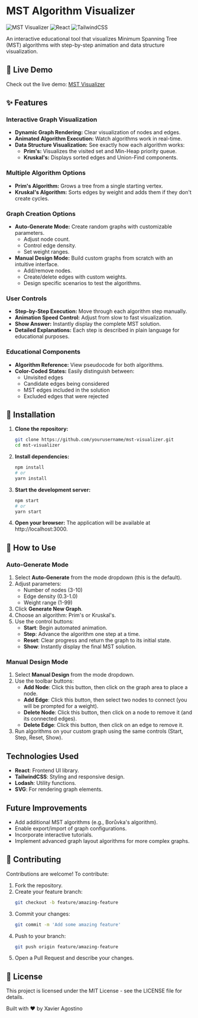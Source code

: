 # MST Algorithm Visualizer

![MST Visualizer](https://img.shields.io/badge/MST-Visualizer-blue)
![React](https://img.shields.io/badge/React-18.x-61DAFB)
![TailwindCSS](https://img.shields.io/badge/TailwindCSS-3.x-38B2AC)

An interactive educational tool that visualizes Minimum Spanning Tree (MST) algorithms with step-by-step animation and data structure visualization.

## 🔗 Live Demo

Check out the live demo: [MST Visualizer](https://mst-visualizer-xavieragostinos-projects.vercel.app/)

## ✨ Features

### Interactive Graph Visualization
- **Dynamic Graph Rendering:** Clear visualization of nodes and edges.
- **Animated Algorithm Execution:** Watch algorithms work in real-time.
- **Data Structure Visualization:** See exactly how each algorithm works:
  - **Prim's:** Visualizes the visited set and Min-Heap priority queue.
  - **Kruskal's:** Displays sorted edges and Union-Find components.

### Multiple Algorithm Options
- **Prim's Algorithm:** Grows a tree from a single starting vertex.
- **Kruskal's Algorithm:** Sorts edges by weight and adds them if they don't create cycles.

### Graph Creation Options
- **Auto-Generate Mode:** Create random graphs with customizable parameters.
  - Adjust node count.
  - Control edge density.
  - Set weight ranges.
- **Manual Design Mode:** Build custom graphs from scratch with an intuitive interface.
  - Add/remove nodes.
  - Create/delete edges with custom weights.
  - Design specific scenarios to test the algorithms.

### User Controls
- **Step-by-Step Execution:** Move through each algorithm step manually.
- **Animation Speed Control:** Adjust from slow to fast visualization.
- **Show Answer:** Instantly display the complete MST solution.
- **Detailed Explanations:** Each step is described in plain language for educational purposes.

### Educational Components
- **Algorithm Reference:** View pseudocode for both algorithms.
- **Color-Coded States:** Easily distinguish between:
  - Unvisited edges
  - Candidate edges being considered
  - MST edges included in the solution
  - Excluded edges that were rejected

## 🚀 Installation

1. **Clone the repository:**
   ```bash
   git clone https://github.com/yourusername/mst-visualizer.git
   cd mst-visualizer
   ```

2. **Install dependencies:**
   ```bash
   npm install
   # or
   yarn install
   ```

3. **Start the development server:**
   ```bash
   npm start
   # or
   yarn start
   ```

4. **Open your browser:** The application will be available at http://localhost:3000.

## 📖 How to Use

### Auto-Generate Mode
1. Select **Auto-Generate** from the mode dropdown (this is the default).
2. Adjust parameters:
   - Number of nodes (3-10)
   - Edge density (0.3-1.0)
   - Weight range (1-99)
3. Click **Generate New Graph**.
4. Choose an algorithm: Prim's or Kruskal's.
5. Use the control buttons:
   - **Start**: Begin automated animation.
   - **Step**: Advance the algorithm one step at a time.
   - **Reset**: Clear progress and return the graph to its initial state.
   - **Show**: Instantly display the final MST solution.

### Manual Design Mode
1. Select **Manual Design** from the mode dropdown.
2. Use the toolbar buttons:
   - **Add Node**: Click this button, then click on the graph area to place a node.
   - **Add Edge**: Click this button, then select two nodes to connect (you will be prompted for a weight).
   - **Delete Node**: Click this button, then click on a node to remove it (and its connected edges).
   - **Delete Edge**: Click this button, then click on an edge to remove it.
3. Run algorithms on your custom graph using the same controls (Start, Step, Reset, Show).

## Technologies Used
- **React**: Frontend UI library.
- **TailwindCSS**: Styling and responsive design.
- **Lodash**: Utility functions.
- **SVG**: For rendering graph elements.

## Future Improvements
- Add additional MST algorithms (e.g., Borůvka's algorithm).
- Enable export/import of graph configurations.
- Incorporate interactive tutorials.
- Implement advanced graph layout algorithms for more complex graphs.

## 🤝 Contributing
Contributions are welcome! To contribute:

1. Fork the repository.
2. Create your feature branch:
   ```bash
   git checkout -b feature/amazing-feature
   ```
3. Commit your changes:
   ```bash
   git commit -m 'Add some amazing feature'
   ```
4. Push to your branch:
   ```bash
   git push origin feature/amazing-feature
   ```
5. Open a Pull Request and describe your changes.

## 📄 License
This project is licensed under the MIT License - see the LICENSE file for details.

Built with ❤️ by Xavier Agostino